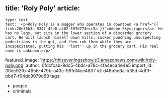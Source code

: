 title: 'Roly Poly'
article:
  -
    type: text
    text: '<p>Roly Poly is a mugger who operates in downtown <a href="{{ link:20e35b3a-534f-42e6-a402-597d774ecc5a }}">Adobe Skyscraper</a>. He has no legs, but sits in the lower section of a discarded grocery cart. He will launch himself down hills, sucker punching unsuspecting pedestrians in the gut, and then rob them while they are incapacitated, putting his ''loot'' up in the grocery cart. His real name is unknown.</p>'
featured_image: 'https://thiseveningsshow.s3.amazonaws.com/wiki/roly-poly.png'
author: 0fdcfcab-9dc5-4bdc-a78c-4fa4eca4e4e5
import_id: 30dc92fb-4956-479b-a43c-99fdf4ce4837
id: d46b5e6a-b35d-4df3-bbd7-f04dc9079d69
tags:
  - people
  - criminals
